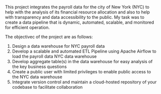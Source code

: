 This project integrates the payroll data for the city of New York (NYC) to help with the analysis of its financial resource allocation and also to help with transparency and data accessibility to the public. My task was to create a data pipeline that is dynamic, automated, scalable, and monitored for efficient operation.

The objectivec of the project are as follows:
1. Design a data warehouse for NYC payroll data
2. Develop a scalable and automated ETL Pipeline using Apache Airflow to load the payroll data NYC data warehouse
3. Develop aggregate table(s) in the data warehouse for easy analysis of the key business questions
4. Create a public user with limited privileges to enable public access to the NYC data warehouse
5. Integrate version control and maintain a cloud-hosted repository of your codebase to facilitate collaboration



